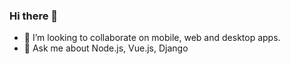 ### Hi there 👋

- 👯 I’m looking to collaborate on mobile, web and desktop apps.
- 💬 Ask me about Node.js, Vue.js, Django
